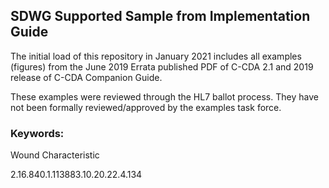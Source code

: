 ## SDWG Supported Sample from Implementation Guide

The initial load of this repository in January 2021 includes all examples (figures) from the June 2019 Errata published PDF of C-CDA 2.1 and 2019 release of C-CDA Companion Guide. 

These examples were reviewed through the HL7 ballot process. They have not been formally reviewed/approved by the examples task force.

### Keywords:

Wound Characteristic
 
2.16.840.1.113883.10.20.22.4.134
